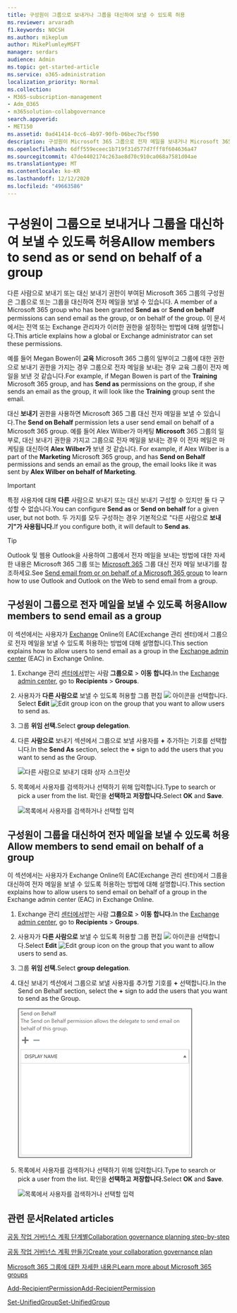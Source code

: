 ```yaml
---
title: 구성원이 그룹으로 보내거나 그룹을 대신하여 보낼 수 있도록 허용
ms.reviewer: arvaradh
f1.keywords: NOCSH
ms.author: mikeplum
author: MikePlumleyMSFT
manager: serdars
audience: Admin
ms.topic: get-started-article
ms.service: o365-administration
localization_priority: Normal
ms.collection:
- M365-subscription-management
- Adm_O365
- m365solution-collabgovernance
search.appverid:
- MET150
ms.assetid: 0ad41414-0cc6-4b97-90fb-06bec7bcf590
description: 구성원이 Microsoft 365 그룹으로 전자 메일을 보내거나 Microsoft 365 그룹을 대신하여 전자 메일을 보낼 수 있도록 허용하는 방법을 배워야 합니다.
ms.openlocfilehash: 6dff559eceec1b719f31d577d7fff8f604636a47
ms.sourcegitcommit: 47de4402174c263ae8d70c910ca068a7581d04ae
ms.translationtype: MT
ms.contentlocale: ko-KR
ms.lasthandoff: 12/12/2020
ms.locfileid: "49663586"
---
```

# <a name="allow-members-to-send-as-or-send-on-behalf-of-a-group"></a><span data-ttu-id="ff6c2-103">구성원이 그룹으로 보내거나 그룹을 대신하여 보낼 수 있도록 허용</span><span class="sxs-lookup"><span data-stu-id="ff6c2-103">Allow members to send as or send on behalf of a group</span></span>

<span data-ttu-id="ff6c2-104">다른 사람으로 보내기 또는 대신 보내기  권한이 부여된 Microsoft 365 그룹의 구성원은 그룹으로 또는 그룹을 대신하여 전자 메일을 보낼 수 있습니다. </span><span class="sxs-lookup"><span data-stu-id="ff6c2-104">A member of a Microsoft 365 group who has been granted **Send as** or **Send on behalf** permissions can send email as the group, or on behalf of the group.</span></span> <span data-ttu-id="ff6c2-105">이 문서에서는 전역 또는 Exchange 관리자가 이러한 권한을 설정하는 방법에 대해 설명합니다.</span><span class="sxs-lookup"><span data-stu-id="ff6c2-105">This article explains how a global or Exchange administrator can set these permissions.</span></span>
  
<span data-ttu-id="ff6c2-106">예를 들어 Megan Bowen이 **교육** Microsoft 365 그룹의  일부이고 그룹에 대한 권한으로 보내기 권한을 가지는 경우 그룹으로  전자 메일을 보내는 경우 교육 그룹이 전자 메일을 보낸 것 같습니다.</span><span class="sxs-lookup"><span data-stu-id="ff6c2-106">For example, if Megan Bowen is part of the **Training** Microsoft 365 group, and has **Send as** permissions on the group, if she sends an email as the group, it will look like the **Training** group sent the email.</span></span> 
  
<span data-ttu-id="ff6c2-107">대신 **보내기** 권한을 사용하면 Microsoft 365 그룹 대신 전자 메일을 보낼 수 있습니다.</span><span class="sxs-lookup"><span data-stu-id="ff6c2-107">The **Send on Behalf** permission lets a user send email on behalf of a Microsoft 365 group.</span></span> <span data-ttu-id="ff6c2-108">예를 들어 Alex Wilber가 마케팅 **Microsoft** 365 그룹의 일부로, 대신 보내기 권한을 가지고 그룹으로 전자 메일을 보내는 경우 이 전자 메일은 마케팅을 대신하여 **Alex Wilber가** 보낸 것 같습니다. </span><span class="sxs-lookup"><span data-stu-id="ff6c2-108">For example, if Alex Wilber is a part of the **Marketing** Microsoft 365 group, and has **Send on Behalf** permissions and sends an email as the group, the email looks like it was sent by **Alex Wilber on behalf of Marketing**.</span></span>

> [!IMPORTANT]
> <span data-ttu-id="ff6c2-109">특정 사용자에 대해  **다른** 사람으로 보내기 또는 대신 보내기 구성할 수 있지만 둘 다 구성할 수 없습니다.</span><span class="sxs-lookup"><span data-stu-id="ff6c2-109">You can configure **Send as** or **Send on behalf** for a given user, but not both.</span></span> <span data-ttu-id="ff6c2-110">두 가지를 모두 구성하는 경우 기본적으로 "다른 사람으로 **보내기"가 사용됩니다.**</span><span class="sxs-lookup"><span data-stu-id="ff6c2-110">If you configure both, it will default to **Send as**.</span></span>

> [!TIP]
> <span data-ttu-id="ff6c2-111">Outlook 및 웹용 Outlook을 사용하여 그룹에서 전자 메일을 보내는 방법에 대한 자세한 내용은 Microsoft 365 그룹 또는 [Microsoft 365](https://support.microsoft.com/office/0f4964af-aec6-484b-a65c-0434df8cdb6b) 그룹 대신 전자 메일 보내기를 참조하세요.</span><span class="sxs-lookup"><span data-stu-id="ff6c2-111">See [Send email from or on behalf of a Microsoft 365 group](https://support.microsoft.com/office/0f4964af-aec6-484b-a65c-0434df8cdb6b) to learn how to use Outlook and Outlook on the Web to send email from a group.</span></span>
    
## <a name="allow-members-to-send-email-as-a-group"></a><span data-ttu-id="ff6c2-112">구성원이 그룹으로 전자 메일을 보낼 수 있도록 허용</span><span class="sxs-lookup"><span data-stu-id="ff6c2-112">Allow members to send email as a group</span></span>

<span data-ttu-id="ff6c2-113">이 섹션에서는 사용자가 [Exchange](https://go.microsoft.com/fwlink/p/?linkid=2059104) Online의 EAC(Exchange 관리 센터)에서 그룹으로 전자 메일을 보낼 수 있도록 허용하는 방법에 대해 설명합니다.</span><span class="sxs-lookup"><span data-stu-id="ff6c2-113">This section explains how to allow users to send email as a group in the [Exchange admin center](https://go.microsoft.com/fwlink/p/?linkid=2059104) (EAC) in Exchange Online.</span></span>
  
1. <span data-ttu-id="ff6c2-114">Exchange 관리 <a href="https://go.microsoft.com/fwlink/p/?linkid=2059104" target="_blank">센터에서</a>받는 사람 **그룹으로** \> **이동 합니다.**</span><span class="sxs-lookup"><span data-stu-id="ff6c2-114">In the <a href="https://go.microsoft.com/fwlink/p/?linkid=2059104" target="_blank">Exchange admin center</a>, go to **Recipients** \> **Groups**.</span></span>
    
2. <span data-ttu-id="ff6c2-115">사용자가 **다른 사람으로** 보낼 수 있도록 허용할 그룹 편집 ![ ](../media/0cfcb590-dc51-4b4f-9276-bb2ce300d87e.png) 아이콘을 선택합니다.  </span><span class="sxs-lookup"><span data-stu-id="ff6c2-115">Select **Edit**  ![Edit group icon](../media/0cfcb590-dc51-4b4f-9276-bb2ce300d87e.png) on the group that you want to allow users to send as.</span></span> 
    
3. <span data-ttu-id="ff6c2-116">그룹 **위임 선택.**</span><span class="sxs-lookup"><span data-stu-id="ff6c2-116">Select **group delegation**.</span></span>
    
4. <span data-ttu-id="ff6c2-117">다른 **사람으로** 보내기 섹션에서 그룹으로 보낼 사용자를 **+** 추가하는 기호를 선택합니다.</span><span class="sxs-lookup"><span data-stu-id="ff6c2-117">In the **Send As** section, select the **+** sign to add the users that you want to send as the Group.</span></span> 
    
    ![다른 사람으로 보내기 대화 상자 스크린샷](../media/1df167f6-1eff-4f98-9ecd-4230fab46557.png)
  
5. <span data-ttu-id="ff6c2-119">목록에서 사용자를 검색하거나 선택하기 위해 입력합니다.</span><span class="sxs-lookup"><span data-stu-id="ff6c2-119">Type to search or pick a user from the list.</span></span> <span data-ttu-id="ff6c2-120">확인을 **선택하고** **저장합니다.**</span><span class="sxs-lookup"><span data-stu-id="ff6c2-120">Select **OK** and **Save**.</span></span>
    
    ![목록에서 사용자를 검색하거나 선택할 입력](../media/522919cf-664c-4a25-8076-c51c8c9fbe43.png)
  
## <a name="allow-members-to-send-email-on-behalf-of-a-group"></a><span data-ttu-id="ff6c2-122">구성원이 그룹을 대신하여 전자 메일을 보낼 수 있도록 허용</span><span class="sxs-lookup"><span data-stu-id="ff6c2-122">Allow members to send email on behalf of a group</span></span>

<span data-ttu-id="ff6c2-123">이 섹션에서는 사용자가 Exchange Online의 EAC(Exchange 관리 센터)에서 그룹을 대신하여 전자 메일을 보낼 수 있도록 허용하는 방법에 대해 설명합니다.</span><span class="sxs-lookup"><span data-stu-id="ff6c2-123">This section explains how to allow users to send email on behalf of a group in the Exchange admin center (EAC) in Exchange Online.</span></span>
  
1. <span data-ttu-id="ff6c2-124">Exchange 관리 <a href="https://go.microsoft.com/fwlink/p/?linkid=2059104" target="_blank">센터에서</a>받는 사람 **그룹으로** \> **이동 합니다.**</span><span class="sxs-lookup"><span data-stu-id="ff6c2-124">In the <a href="https://go.microsoft.com/fwlink/p/?linkid=2059104" target="_blank">Exchange admin center</a>, go to **Recipients** \> **Groups**.</span></span>
    
2. <span data-ttu-id="ff6c2-125">사용자가 **다른 사람으로** 보낼 수 있도록 허용할 그룹 편집 ![ ](../media/0cfcb590-dc51-4b4f-9276-bb2ce300d87e.png) 아이콘을 선택합니다.</span><span class="sxs-lookup"><span data-stu-id="ff6c2-125">Select **Edit** ![Edit group icon](../media/0cfcb590-dc51-4b4f-9276-bb2ce300d87e.png) on the group that you want to allow users to send as.</span></span> 
    
3. <span data-ttu-id="ff6c2-126">그룹 **위임 선택.**</span><span class="sxs-lookup"><span data-stu-id="ff6c2-126">Select **group delegation**.</span></span>
    
4. <span data-ttu-id="ff6c2-127">대신 보내기 섹션에서 그룹으로 보낼 사용자를 추가할 기호를 **+** 선택합니다.</span><span class="sxs-lookup"><span data-stu-id="ff6c2-127">In the Send on Behalf section, select the **+** sign to add the users that you want to send as the Group.</span></span> 
    
    ![대화 상자 대신 보내기 스크린샷](../media/2bae0579-8907-4d6b-8920-ddd6555897b4.png)
  
5. <span data-ttu-id="ff6c2-129">목록에서 사용자를 검색하거나 선택하기 위해 입력합니다.</span><span class="sxs-lookup"><span data-stu-id="ff6c2-129">Type to search or pick a user from the list.</span></span> <span data-ttu-id="ff6c2-130">확인을 **선택하고** **저장합니다.**</span><span class="sxs-lookup"><span data-stu-id="ff6c2-130">Select **OK** and **Save**.</span></span>
    
    ![목록에서 사용자를 검색하거나 선택할 입력](../media/522919cf-664c-4a25-8076-c51c8c9fbe43.png)

## <a name="related-articles"></a><span data-ttu-id="ff6c2-132">관련 문서</span><span class="sxs-lookup"><span data-stu-id="ff6c2-132">Related articles</span></span>

[<span data-ttu-id="ff6c2-133">공동 작업 거버넌스 계획 단계별</span><span class="sxs-lookup"><span data-stu-id="ff6c2-133">Collaboration governance planning step-by-step</span></span>](collaboration-governance-overview.md#collaboration-governance-planning-step-by-step)

[<span data-ttu-id="ff6c2-134">공동 작업 거버넌스 계획 만들기</span><span class="sxs-lookup"><span data-stu-id="ff6c2-134">Create your collaboration governance plan</span></span>](collaboration-governance-first.md)

[<span data-ttu-id="ff6c2-135">Microsoft 365 그룹에 대한 자세한 내용은</span><span class="sxs-lookup"><span data-stu-id="ff6c2-135">Learn more about Microsoft 365 groups</span></span>](https://support.microsoft.com/office/b565caa1-5c40-40ef-9915-60fdb2d97fa2)

[<span data-ttu-id="ff6c2-136">Add-RecipientPermission</span><span class="sxs-lookup"><span data-stu-id="ff6c2-136">Add-RecipientPermission</span></span>](https://go.microsoft.com/fwlink/p/?LinkId=723960)

[<span data-ttu-id="ff6c2-137">Set-UnifiedGroup</span><span class="sxs-lookup"><span data-stu-id="ff6c2-137">Set-UnifiedGroup</span></span>](https://go.microsoft.com/fwlink/p/?LinkId=616189)
